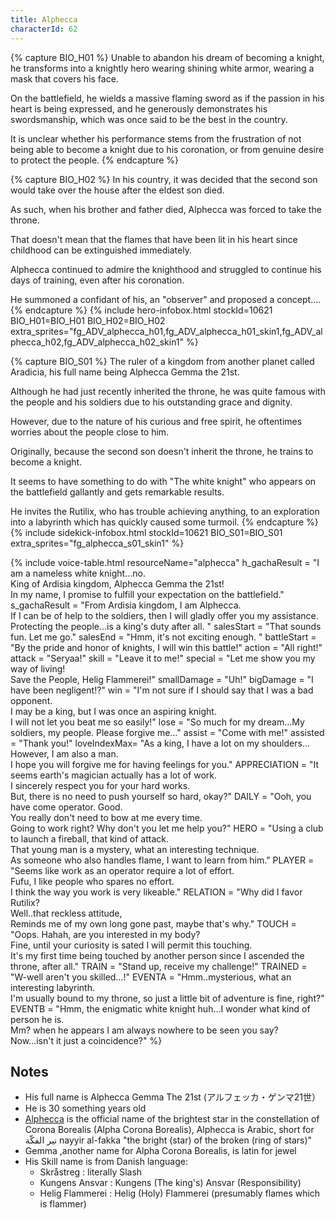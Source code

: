 ```yaml
---
title: Alphecca
characterId: 62
---
```


{% capture BIO_H01 %}
Unable to abandon his dream of becoming a knight, he transforms into a knightly hero wearing  shining white armor, wearing a mask that covers his face. 

On the battlefield, he wields a massive flaming sword as if the passion in his heart is being expressed, and he generously demonstrates his swordsmanship, which was once said to be the best in the country.  

It is unclear whether his performance stems from the frustration of not being able to become a knight due to his coronation, or from genuine desire to protect the people.
{% endcapture %}

{% capture BIO_H02 %}
In his country, it was decided that the second son would take over the house after the eldest son died.  

As such, when his brother and father died, Alphecca was forced to take the throne. 

That doesn't mean that the flames that have been lit in his heart since childhood can be extinguished immediately.  

Alphecca continued to admire the knighthood and struggled to continue his days of training, even after his coronation. 

He summoned a confidant of his, an "observer" and proposed a concept....
{% endcapture %}
{% include hero-infobox.html stockId=10621 BIO_H01=BIO_H01 BIO_H02=BIO_H02 extra_sprites="fg_ADV_alphecca_h01,fg_ADV_alphecca_h01_skin1,fg_ADV_alphecca_h02,fg_ADV_alphecca_h02_skin1" %}

{% capture BIO_S01 %}
The ruler of a kingdom from another planet called Aradicia, his full name being Alphecca Gemma the 21st. 

Although he had just recently inherited the throne, he was quite famous with the people and his soldiers due to his outstanding grace and dignity. 

However, due to the nature of his curious and free spirit, he oftentimes worries about the people close to him. 

Originally, because the second son doesn't inherit the throne, he trains to become a knight.

It seems to have something to do with "The white knight" who appears on the battlefield gallantly and gets remarkable results.

He invites the Rutilix, who has trouble achieving anything, to an exploration into a labyrinth which has quickly caused some turmoil.
{% endcapture %}
{% include sidekick-infobox.html stockId=10621 BIO_S01=BIO_S01 extra_sprites="fg_alphecca_s01_skin1" %}

{% include voice-table.html resourceName="alphecca"
h_gachaResult = "I am a nameless white knight…no.<br>King of Ardisia kingdom, Alphecca Gemma the 21st!<br>In my name, I promise to fulfill your expectation on the battlefield."
s_gachaResult = "From Ardisia kingdom, I am Alphecca.<br>If I can be of help to the soldiers, then I will gladly offer you my assistance.<br>Protecting the people…is a king's duty after all. "
salesStart = "That sounds fun. Let me go."
salesEnd = "Hmm, it's not exciting enough.  "
battleStart = "By the pride and honor of knights, I will win this battle!"
action = "All right!"
attack = "Seryaa!"
skill = "Leave it to me!"
special = "Let me show you my way of living!<br>Save the People, Helig Flammerei!"
smallDamage = "Uh!"
bigDamage = "I have been negligent!?"
win = "I'm not sure if I should say that I was a bad opponent.<br>I may be a king, but I was once an aspiring knight.<br>I will not let you beat me so easily!"
lose = "So much for my dream...My soldiers, my people. Please forgive me..."
assist = "Come with me!"
assisted = "Thank you!"
loveIndexMax= "As a king, I have a lot on my shoulders...<br>However, I am also a man.<br>I hope you will forgive me for having feelings for you."
APPRECIATION = "It seems earth's magician actually has a lot of work.<br>I sincerely respect you for your hard works.<br>But, there is no need to push yourself so hard, okay?"
DAILY = "Ooh, you have come operator. Good.<br>You really don't need to bow at me every time.<br>Going to work right? Why don't you let me help you?"
HERO = "Using a club to launch a fireball, that kind of attack.<br>That young man is a mystery, what an interesting technique.<br>As someone who also handles flame, I want to learn from him."
PLAYER = "Seems like work as an operator require a lot of effort.<br>Fufu, I like people who spares no effort.<br>I think the way you work is very likeable."
RELATION = "Why did I favor Rutilix?<br>Well..that reckless attitude,<br>Reminds me of my own long gone past, maybe that's why."
TOUCH = "Oops. Hahah, are you interested in my body?<br>Fine, until your curiosity is sated I will permit this touching.<br>It's my first time being touched by another person since I ascended the throne, after all."
TRAIN = "Stand up, receive my challenge!"
TRAINED = "W-well aren't you skilled…!"
EVENTA = "Hmm..mysterious, what an interesting labyrinth.<br>I'm usually bound to my throne, so just a little bit of adventure is fine, right?"
EVENTB = "Hmm, the enigmatic white knight huh…I wonder what kind of person he is.<br>Mm? when he appears I am always nowhere to be seen you say?<br>Now…isn't it just a coincidence?"
%}

## Notes

- His full name is Alphecca Gemma The 21st (アルフェッカ・ゲンマ21世）
- He is 30 something years old
- [Alphecca](https://en.wikipedia.org/wiki/Alpha_Coronae_Borealis) is the official name of the brightest star in the constellation of Corona Borealis (Alpha Corona Borealis), Alphecca is Arabic, short for نير الفكّة nayyir al-fakka "the bright (star) of the broken (ring of stars)"
- Gemma ,another name for Alpha Corona Borealis, is latin for jewel
- His Skill name is from Danish language:
  - Skråstreg : literally Slash
  - Kungens Ansvar : Kungens (The king's) Ansvar (Responsibility)
  - Helig Flammerei : Helig (Holy) Flammerei (presumably flames which is flammer)
